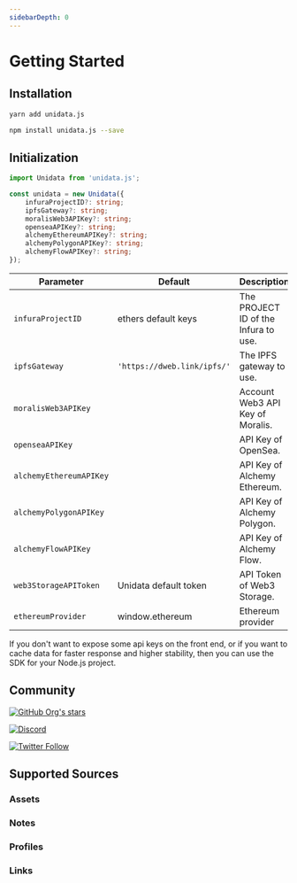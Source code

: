 ```yaml
---
sidebarDepth: 0
---
```


# Getting Started

## Installation

<CodeGroup>
  <CodeGroupItem title="yarn" active>

```bash
yarn add unidata.js
```

  </CodeGroupItem>

  <CodeGroupItem title="npm">

```bash
npm install unidata.js --save
```

  </CodeGroupItem>
</CodeGroup>

## Initialization

```ts
import Unidata from 'unidata.js';

const unidata = new Unidata({
    infuraProjectID?: string;
    ipfsGateway?: string;
    moralisWeb3APIKey?: string;
    openseaAPIKey?: string;
    alchemyEthereumAPIKey?: string;
    alchemyPolygonAPIKey?: string;
    alchemyFlowAPIKey?: string;
});
```

| Parameter               | Default                     | Description                          |
| ----------------------- | --------------------------- | ------------------------------------ |
| `infuraProjectID`       | ethers default keys         | The PROJECT ID of the Infura to use. |
| `ipfsGateway`           | `'https://dweb.link/ipfs/'` | The IPFS gateway to use.             |
| `moralisWeb3APIKey`     |                             | Account Web3 API Key of Moralis.     |
| `openseaAPIKey`         |                             | API Key of OpenSea.                  |
| `alchemyEthereumAPIKey` |                             | API Key of Alchemy Ethereum.         |
| `alchemyPolygonAPIKey`  |                             | API Key of Alchemy Polygon.          |
| `alchemyFlowAPIKey`     |                             | API Key of Alchemy Flow.             |
| `web3StorageAPIToken`   | Unidata default token       | API Token of Web3 Storage.           |
| `ethereumProvider`      | window.ethereum             | Ethereum provider                    |

If you don't want to expose some api keys on the front end, or if you want to cache data for faster response and higher stability, then you can use the SDK for your Node.js project.

## Community

[![GitHub Org's stars](https://img.shields.io/github/stars/DIYgod/Unidata?style=social)](https://github.com/DIYgod/Unidata)

[![Discord](https://img.shields.io/discord/968954680514342973?label=Discord&logo=discord&style=social)](https://discord.gg/ggrfhdS9Fe)

[![Twitter Follow](https://img.shields.io/twitter/follow/Unidata_?style=social)](https://twitter.com/Unidata_)

## Supported Sources

### Assets

<Logos type="Assets" />

### Notes

<Logos type="Notes" />

### Profiles

<Logos type="Profiles" />

### Links

<Logos type="Links" />
